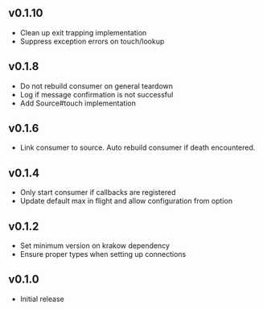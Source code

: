 ## v0.1.10
* Clean up exit trapping implementation
* Suppress exception errors on touch/lookup

## v0.1.8
* Do not rebuild consumer on general teardown
* Log if message confirmation is not successful
* Add Source#touch implementation

## v0.1.6
* Link consumer to source. Auto rebuild consumer if death encountered.

## v0.1.4
* Only start consumer if callbacks are registered
* Update default max in flight and allow configuration from option

## v0.1.2
* Set minimum version on krakow dependency
* Ensure proper types when setting up connections

## v0.1.0
* Initial release
